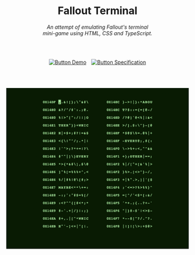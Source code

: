 
<div align = center>

# Fallout Terminal

*An attempt of emulating Fallout's terminal* <br>
*mini-game using HTML, CSS and TypeScript.*

<br>
<br>

[![Button Demo]][Demo]   [![Button Specification]][Specification]

<br>
<br>

<img
    src = 'Resources/Banner.png'
    width = 500
/>

</div>

<br>


<!----------------------------------------------------------------------------->

[Button Specification]: https://img.shields.io/badge/Specification-A5915F?style=for-the-badge&logoColor=white&logo=BookStack
[Button Demo]: https://img.shields.io/badge/Demo-4c854a?style=for-the-badge&logoColor=white&logo=AppleArcade

[Specification]: Documentation/Specification.md

[Demo]: https://yrachid.github.io/fallout-terminal/
